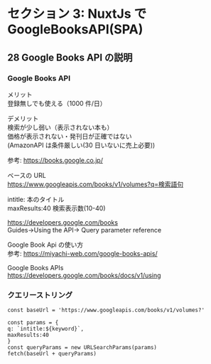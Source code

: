 # セクション 3: NuxtJs で GoogleBooksAPI(SPA)

## 28 Google Books API の説明

### Google Books API

メリット<br>
登録無しでも使える（1000 件/日）<br>

デメリット<br>
検索が少し弱い（表示されない本も）<br>
価格が表示されない・発刊日が正確ではない<br>
(AmazonAPI は条件厳しい(30 日いないに売上必要))<br>

参考: https://books.google.co.jp/ <br>

ベースの URL<br>
https://www.googleapis.com/books/v1/volumes?q=検索語句<br>

intitle: 本のタイトル<br>
maxResults:40 検索表示数(10-40)<br>

https://developers.google.com/books<br>
Guides->Using the API-> Query parameter reference

Google Book Api の使い方<br>
参考: https://miyachi-web.com/google-books-apis/ <br>

Google Books APIs <br>
https://developers.google.com/books/docs/v1/using <br>

### クエリーストリング

```
const baseUrl = 'https://www.googleapis.com/books/v1/volumes?'

const params = {
q: `intitle:${keyword}`,
maxResults:40
}
const queryParams = new URLSearchParams(params)
fetch(baseUrl + queryParams)
```
